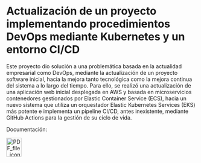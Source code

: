 # Actualización de un proyecto implementando procedimientos DevOps mediante Kubernetes y un entorno CI/CD
Este proyecto dio solución a una problemática basada en la actualidad empresarial como DevOps, mediante la actualización de un proyecto software inicial, hacia la mejora
tanto tecnológica como la mejora continua del sistema a lo largo del tiempo. Para ello, se realizó una actualización de una aplicación web inicial desplegada en AWS y basada en microservicios contenedores gestionados por Elastic Container Service (ECS), hacia un nuevo sistema que utiliza un orquestador Elastic Kubernetes Services (EKS) más potente e implementa un pipeline CI/CD, antes inexistente, mediante GitHub Actions para la gestión de su ciclo de vida.

Documentación: 

<div>
<a href="https://github.com/jbarcua/tfm-app/blob/main/Doc_TFM_Jesus_Barquero_Cuadrado.pdf"><img src="https://upload.wikimedia.org/wikipedia/commons/thumb/8/87/PDF_file_icon.svg/267px-PDF_file_icon.svg.png" alt="PDF_file_icon" width="40" height="50"></a>
</div>
